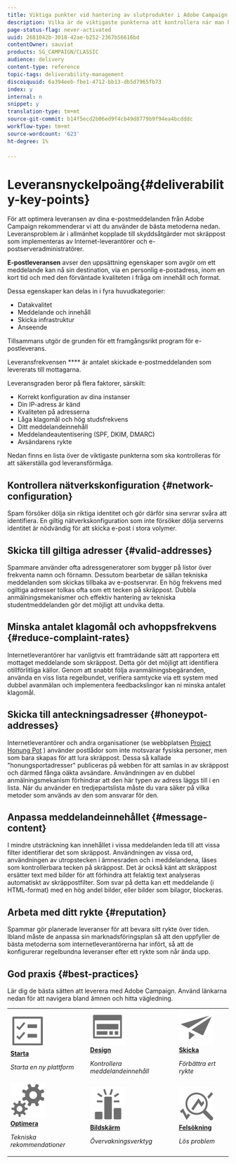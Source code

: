 ```yaml
---
title: Viktiga punkter vid hantering av slutprodukter i Adobe Campaign Classic
description: Vilka är de viktigaste punkterna att kontrollera när man hanterar produkter i Adobe Campaign Classic?
page-status-flag: never-activated
uuid: 2681042b-3018-42ae-b252-2367b56616bd
contentOwner: sauviat
products: SG_CAMPAIGN/CLASSIC
audience: delivery
content-type: reference
topic-tags: deliverability-management
discoiquuid: 6a394eeb-fbe1-4712-bb13-db5d7965fb73
index: y
internal: n
snippet: y
translation-type: tm+mt
source-git-commit: b14f5ecd2b06ed9f4cb49d8779b9f94ea4bcdddc
workflow-type: tm+mt
source-wordcount: '623'
ht-degree: 1%

---
```



# Leveransnyckelpoäng{#deliverability-key-points}

För att optimera leveransen av dina e-postmeddelanden från Adobe Campaign rekommenderar vi att du använder de bästa metoderna nedan. Leveransproblem är i allmänhet kopplade till skyddsåtgärder mot skräppost som implementeras av Internet-leverantörer och e-postserveradministratörer.

**E-postleveransen** avser den uppsättning egenskaper som avgör om ett meddelande kan nå sin destination, via en personlig e-postadress, inom en kort tid och med den förväntade kvaliteten i fråga om innehåll och format.

Dessa egenskaper kan delas in i fyra huvudkategorier:
* Datakvalitet
* Meddelande och innehåll
* Skicka infrastruktur
* Anseende

Tillsammans utgör de grunden för ett framgångsrikt program för e-postleverans.

Leveransfrekvensen **** är antalet skickade e-postmeddelanden som levererats till mottagarna.

Leveransgraden beror på flera faktorer, särskilt:
* Korrekt konfiguration av dina instanser
* Din IP-adress är känd
* Kvaliteten på adresserna
* Låga klagomål och hög studsfrekvens
* Ditt meddelandeinnehåll
* Meddelandeautentisering (SPF, DKIM, DMARC)
* Avsändarens rykte

Nedan finns en lista över de viktigaste punkterna som ska kontrolleras för att säkerställa god leveransförmåga.

## Kontrollera nätverkskonfiguration {#network-configuration}

Spam försöker dölja sin riktiga identitet och gör därför sina servrar svåra att identifiera. En giltig nätverkskonfiguration som inte försöker dölja serverns identitet är nödvändig för att skicka e-post i stora volymer.

## Skicka till giltiga adresser {#valid-addresses}

Spammare använder ofta adressgeneratorer som bygger på listor över frekventa namn och förnamn. Dessutom bearbetar de sällan tekniska meddelanden som skickas tillbaka av e-postservrar. En hög frekvens med ogiltiga adresser tolkas ofta som ett tecken på skräppost. Dubbla anmälningsmekanismer och effektiv hantering av tekniska studentmeddelanden gör det möjligt att undvika detta.

## Minska antalet klagomål och avhoppsfrekvens {#reduce-complaint-rates}

Internetleverantörer har vanligtvis ett framträdande sätt att rapportera ett mottaget meddelande som skräppost. Detta gör det möjligt att identifiera otillförlitliga källor. Genom att snabbt följa avanmälningsbegäranden, använda en viss lista regelbundet, verifiera samtycke via ett system med dubbel avanmälan och implementera feedbackslingor kan ni minska antalet klagomål.

## Skicka till anteckningsadresser {#honeypot-addresses}

Internetleverantörer och andra organisationer (se webbplatsen [Project Honung Pot](https://www.projecthoneypot.org/) ) använder postlådor som inte motsvarar fysiska personer, men som bara skapas för att lura skräppost. Dessa så kallade &quot;honungsportadresser&quot; publiceras på webben för att samlas in av skräppost och därmed fånga oäkta avsändare. Användningen av en dubbel anmälningsmekanism förhindrar att den här typen av adress läggs till i en lista. När du använder en tredjepartslista måste du vara säker på vilka metoder som används av den som ansvarar för den.

## Anpassa meddelandeinnehållet {#message-content}

I mindre utsträckning kan innehållet i vissa meddelanden leda till att vissa filter identifierar det som skräppost. Användningen av vissa ord, användningen av utropstecken i ämnesraden och i meddelandena, läses som kontrollerbara tecken på skräppost. Det är också känt att skräppost ersätter text med bilder för att förhindra att felaktig text analyseras automatiskt av skräppostfilter. Som svar på detta kan ett meddelande (i HTML-format) med en hög andel bilder, eller bilder som bilagor, blockeras.

## Arbeta med ditt rykte {#reputation}

Spammar gör planerade leveranser för att bevara sitt rykte över tiden. Ibland måste de anpassa sin marknadsföringsplan så att den uppfyller de bästa metoderna som internetleverantörerna har infört, så att de konfigurerar regelbundna leveranser efter ett rykte som når ända upp.

## God praxis {#best-practices}

Lär dig de bästa sätten att leverera med Adobe Campaign. Använd länkarna nedan för att navigera bland ämnen och hitta vägledning.

<table>
<tr>
  <td>
    <a href="starting-new-platform.md">
      <img alt="Starta" src="assets/do-not-localize/start.svg"/>
    </a>
    <div>
      <a href="starting-new-platform.md">
    <strong>Starta</strong>
    </a>
    </div>
    <p>
    <em>Starta en ny plattform</em>
    <p>
  </td>
   <td>
    <a href="control-message-content.md">
      <img alt="Design" src="assets/do-not-localize/design.svg"/>
    </a>
    <div>
      <a href="control-message-content.md">
    <strong>Design</strong>
    </a>
    </div>
    <p>
    <em>Kontrollera meddelandeinnehåll</em>
    <p>
  </td>
  <td>
    <a href="improve-reputation.md">
      <img alt="Design" src="assets/do-not-localize/check.svg"/>
    </a>
    <div>
      <a href="improve-reputation.md">
    <strong>Skicka</strong>
    </a>
    </div>
    <p>
    <em>Förbättra ert rykte</em>
    <p>
  </td>
</tr>
<tr>
  <td>
    <a href="technical-recommendations.md">
      <img alt="Optimera" src="assets/do-not-localize/optimize.svg"/>
    </a>
    <div>
      <a href="technical-recommendations.md">
    <strong>Optimera</strong>
    </a>
    </div>
    <p>
    <em>Tekniska rekommendationer</em>
    <p>
  </td>
   <td>
    <a href="monitoring-deliverability.md">
      <img alt="Markera" src="assets/do-not-localize/monitor.svg"/>
    </a>
    <div>
      <a href="monitoring-deliverability.md">
    <strong>Bildskärm</strong>
    </a>
    </div>
    <p>
    <em>Övervakningsverktyg</em>
    <p>
  </td>
  <td>
    <a href="deliverability-faq.md">
      <img alt="Optimera" src="assets/do-not-localize/troubleshoot.svg"/>
    </a>
    <div>
      <a href="deliverability-faq.md">
    <strong>Felsökning</strong>
    </a>
    </div>
    <p>
    <em>Lös problem</em>
    <p>
  </td>
</tr>
</table>
